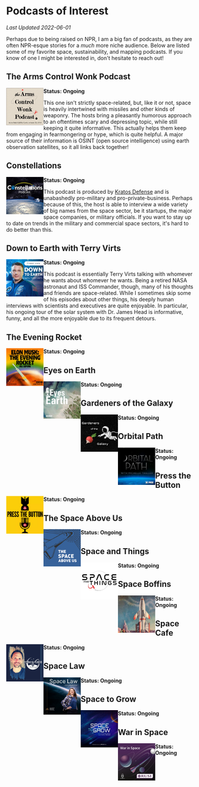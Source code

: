 # Podcasts of Interest

*Last Updated 2022-06-01*

Perhaps due to being raised on NPR, I am a big fan of podcasts, as they are often NPR-esque stories for a *much* more niche audience. Below are listed some of my favorite space, sustainability, and mapping podcasts. If you know of one I might be interested in, don't hesitate to reach out!

## The Arms Control Wonk Podcast

[<img style="float: left;" width=100 src="/docs/assets/media_reviews/podcasts/arms_control_wonk.png">](https://www.armscontrolwonk.com/archive/author/podcast/)

**Status: Ongoing**

This one isn't strictly space-related, but, like it or not, space is heavily intertwined with missiles and other kinds of weaponry. The hosts bring a pleasantly humorous approach to an oftentimes scary and depressing topic, while still keeping it quite informative. This actually helps them keep from engaging in fearmongering or hype, which is quite helpful. A major source of their information is OSINT (open source intelligence) using earth observation satellites, so it all links back together!

## Constellations

[<img style="float: left;" width=100 src="/docs/assets/media_reviews/podcasts/constellations.jpg">](https://www.kratosdefense.com/constellations-podcast/episodes)

**Status: Ongoing**

This podcast is produced by [Kratos Defense](https://www.kratosdefense.com/) and is unabashedly pro-military and pro-private-business. Perhaps because of this, the host is able to interview a wide variety of big names from the space sector, be it startups, the major space companies, or military officials. If you want to stay up to date on trends in the military and commercial space sectors, it's hard to do better than this.


## Down to Earth with Terry Virts

[<img style="float: left;" width=100 src="/docs/assets/media_reviews/podcasts/down_to_earth.jpeg">](https://www.terryvirts.com/podcast)

**Status: Ongoing**

This podcast is essentially Terry Virts talking with whomever he wants about whomever he wants. Being a retired NASA astronaut and ISS Commander, though, many of his thoughts and friends are space-related. While I sometimes skip some of his episodes about other things, his deeply human interviews with scientists and executives are quite enjoyable. In particular, his ongoing tour of the solar system with Dr. James Head is informative, funny, and all the more enjoyable due to its frequent detours.

## The Evening Rocket

[<img style="float: left;" width=100 src="/docs/assets/media_reviews/podcasts/evening_rocket.png">](https://www.pushkin.fm/podcasts/elon-musk-the-evening-rocket)

**Status: Ongoing**


## Eyes on Earth

[<img style="float: left;" width=100 src="/docs/assets/media_reviews/podcasts/eyes_on_earth.jpg">](https://www.usgs.gov/centers/eros/eyes-earth)

**Status: Ongoing**

## Gardeners of the Galaxy

[<img style="float: left;" width=100 src="/docs/assets/media_reviews/podcasts/gardeners_galaxy.jpg">](https://theunconventionalgardener.com/gardeners-of-the-galaxy/)

**Status: Ongoing**

## Orbital Path

[<img style="float: left;" width=100 src="/docs/assets/media_reviews/podcasts/orbital_path.jpeg">](https://exchange.prx.org/series/34664-orbital-path)

**Status: Ongoing**

## Press the Button

[<img style="float: left;" width=100 src="/docs/assets/media_reviews/podcasts/press_the_button.png">](https://ploughshares.org/pressthebutton)

**Status: Ongoing**

## The Space Above Us

[<img style="float: left;" width=100 src="/docs/assets/media_reviews/podcasts/space_above_us.png">](http://thespaceabove.us/)

**Status: Ongoing**

## Space and Things
[<img style="float: left;" width=100 src="/docs/assets/media_reviews/podcasts/space_things.jpg">](https://spaceandthingspodcast.com/)

**Status: Ongoing**

## Space Boffins

[<img style="float: left;" width=100 src="/docs/assets/media_reviews/podcasts/space_boffins.jpg">](https://www.thenakedscientists.com/podcasts/astronomy-podcasts/space-boffins)

**Status: Ongoing**

## Space Cafe

[<img style="float: left;" width=100 src="/docs/assets/media_reviews/podcasts/space_cafe.jpeg">](https://spacewatch.global/2022/05/the-space-cafe-podcast-055-moriba-jah-privateer-clean-up-minds-to-clean-up-space/)

**Status: Ongoing**

## Space Law

[<img style="float: left;" width=100 src="/docs/assets/media_reviews/podcasts/space-law.jpg">](https://inspace.anu.edu.au/news/space-law-podcast)

**Status: Ongoing**

## Space to Grow

[<img style="float: left;" width=100 src="/docs/assets/media_reviews/podcasts/space_grow.jpeg">](https://marketscale.com/shows/space-to-grow/)

**Status: Ongoing**

## War in Space

[<img style="float: left;" width=100 src="/docs/assets/media_reviews/podcasts/war_space.jpg">](https://rusi.org/podcast-series/war-in-space-podcasts)

**Status: Ongoing**
